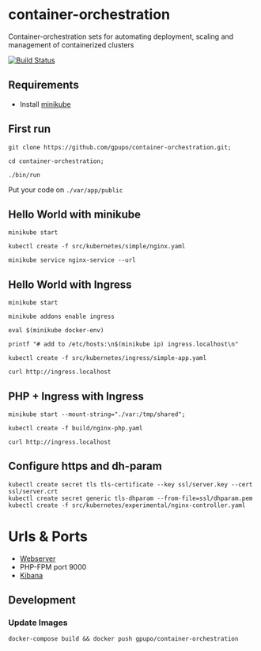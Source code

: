 # container-orchestration

Container-orchestration sets for automating deployment, scaling and management of containerized clusters

[![Build Status](https://secure.travis-ci.org/gpupo/container-orchestration.png?branch=master)](http://travis-ci.org/gpupo/container-orchestration)

## Requirements

- Install [minikube](https://github.com/kubernetes/minikube)


## First run

    git clone https://github.com/gpupo/container-orchestration.git;

    cd container-orchestration;

    ./bin/run


Put your code on `./var/app/public`

## Hello World with minikube

    minikube start

    kubectl create -f src/kubernetes/simple/nginx.yaml

    minikube service nginx-service --url


## Hello World with Ingress

    minikube start

    minikube addons enable ingress

    eval $(minikube docker-env)

    printf "# add to /etc/hosts:\n$(minikube ip) ingress.localhost\n"

    kubectl create -f src/kubernetes/ingress/simple-app.yaml

    curl http://ingress.localhost


## PHP + Ingress with Ingress

    minikube start --mount-string="./var:/tmp/shared";

    kubectl create -f build/nginx-php.yaml

    curl http://ingress.localhost


## Configure https and dh-param

    kubectl create secret tls tls-certificate --key ssl/server.key --cert ssl/server.crt
    kubectl create secret generic tls-dhparam --from-file=ssl/dhparam.pem
    kubectl create -f src/kubernetes/experimental/nginx-controller.yaml


# Urls & Ports

* [Webserver](http://container-orchestration-app.localhost)
* PHP-FPM port 9000
* [Kibana](http://container-orchestration-app.localhost:8080)


## Development

### Update Images

    docker-compose build && docker push gpupo/container-orchestration
